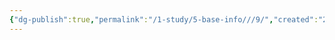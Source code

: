 ```yaml
---
{"dg-publish":true,"permalink":"/1-study/5-base-info///9/","created":"2024-11-20T21:02:30.056+09:00","updated":"2025-06-03T20:07:22.439+09:00"}
---
```


